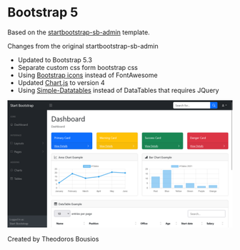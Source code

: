 # Bootstrap 5

Based on the [startbootstrap-sb-admin](https://github.com/startbootstrap/startbootstrap-sb-admin) template.

Changes from the original startbootstrap-sb-admin
- Updated to Bootstrap 5.3
- Separate custom css form bootstrap css
- Using [Bootstrap icons](https://icons.getbootstrap.com/) instead of FontAwesome
- Updated [Chart.js](https://www.chartjs.org/) to version 4
- Using [Simple-Datatables](https://github.com/fiduswriter/simple-datatables) instead of DataTables that requires JQuery

![text](https://raw.githubusercontent.com/tbousiou/bootstrap5-admin-starter-template/main/dashboard-screenshot.png)


Created by Theodoros Bousios